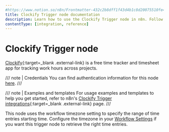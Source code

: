 ```yaml
---
#https://www.notion.so/n8n/Frontmatter-432c2b8dff1f43d4b1c8d20075510fe4
title: Clockify Trigger node documentation
description: Learn how to use the Clockify Trigger node in n8n. Follow technical documentation to integrate Clockify Trigger node into your workflows.
contentType: [integration, reference]
---
```


# Clockify Trigger node

[Clockify](https://clockify.me/){:target=_blank .external-link} is a free time tracker and timesheet app for tracking work hours across projects.

/// note | Credentials
You can find authentication information for this node [here](/integrations/builtin/credentials/clockify/).
///

///  note  | Examples and templates
For usage examples and templates to help you get started, refer to n8n's [Clockify Trigger integrations](https://n8n.io/integrations/clockify-trigger/){:target=_blank .external-link} page.
///

This node uses the workflow timezone setting to specify the range of time entries starting time. Configure the timezone in your [Workflow Settings](/workflows/settings/) if you want this trigger node to retrieve the right time entries.

